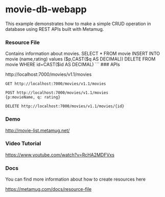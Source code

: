 # movie-db-webapp

This example demonstrates how to make a simple CRUD operation in database using REST APIs built with Metamug.

### Resource File
<Resource xmlns="http://xml.metamug.net/resource/1.0"  v="1.0">
    <Desc>Contains information about movies.</Desc>
    <Request method="GET">
        <Sql id="wellRatedMovies">
           SELECT * FROM movie 
        </Sql>        
    </Request>
    <Request method="POST">
        <Sql id="insert">
            INSERT INTO movie (name,rating) values ($p,CAST($q AS DECIMAL))
        </Sql>
    </Request>
    <Request method="DELETE" item="true" status="410">
        <Sql id="delete">
            DELETE FROM movie WHERE id=CAST($id AS DECIMAL)
        </Sql>
    </Request>
</Resource>
```
### APIs

http://localhost:7000/movies/v1.1/movies

```
GET http://localhost:7000/movies/v1.1/movies

POST http://localhost:7000/movies/v1.1/movies
{p:movieName, q: rating}

DELETE http://localhost:7000/movies/v1.1/movies/{id}
```

### Demo

http://movie-list.metamug.net/

### Video Tutorial

https://www.youtube.com/watch?v=RcHA2MDFVxs

### Docs 

You can find more information about how to create resources here

https://metamug.com/docs/resource-file
